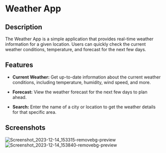 # Weather App

## Description

The Weather App is a simple application that provides real-time weather information for a given location. Users can quickly check the current weather conditions, temperature, and forecast for the next few days.

## Features

- **Current Weather:** Get up-to-date information about the current weather conditions, including temperature, humidity, wind speed, and more.

- **Forecast:** View the weather forecast for the next few days to plan ahead.

- **Search:** Enter the name of a city or location to get the weather details for that specific area.

## Screenshots

![Screenshot_2023-12-14_153315-removebg-preview](https://github.com/Vrushabh156/Weather-App/assets/93834226/f61fb5ee-670a-454e-a29a-0413c1fd457f)
![Screenshot_2023-12-14_153840-removebg-preview](https://github.com/Vrushabh156/Weather-App/assets/93834226/e99e6bcf-dd9d-4ff5-84ba-435b521378d8)

